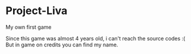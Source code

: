 # Project-Liva
My own first game

Since this game was almost 4 years old, i can't reach the source codes :( But in game on credits you can find my name.
